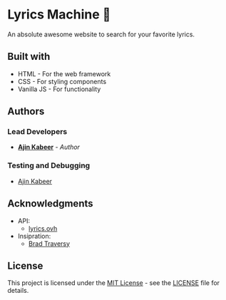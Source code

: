 # Lyrics Machine 🎼

An absolute awesome website to search for your favorite lyrics.

## Built with

* HTML - For the web framework
* CSS - For styling components
* Vanilla JS - For functionality

## Authors

### Lead Developers
* [**Ajin Kabeer**](https://github.com/liyasthomas) - *Author*

### Testing and Debugging
* [Ajin Kabeer](https://github.com/liyasthomas)


## Acknowledgments

* API:
  * [lyrics.ovh](https://lyrics.ovh/)
* Insipration:
  * [Brad Traversy](https://www.udemy.com/user/brad-traversy/)
  
## License

This project is licensed under the [MIT License](https://opensource.org/licenses/MIT) - see the [LICENSE](LICENSE) file for details.


